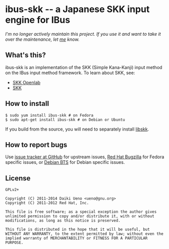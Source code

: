 ibus-skk -- a Japanese SKK input engine for IBus
======

*I'm no longer actively maintain this project.  If you use it and want to take it over the maintenance, let [me](mailto:ueno@gnu.org) know.*

What's this?
------

ibus-skk is an implementation of the SKK (Simple Kana-Kanji) input
method on the IBus input method framework.  To learn about SKK, see:

* [SKK Openlab](http://openlab.jp/skk/)
* [SKK](https://secure.wikimedia.org/wikipedia/ja/wiki/SKK)

How to install
------
```
$ sudo yum install ibus-skk # on Fedora
$ sudo apt-get install ibus-skk # on Debian or Ubuntu
```

If you build from the source, you will need to separately install
[libskk](http://github.com/ueno/libskk/downloads/).

How to report bugs
------

Use [issue tracker at GitHub](http://github.com/ueno/ibus-skk/issues) for upstream issues, [Red Hat Bugzilla](https://bugzilla.redhat.com/buglist.cgi?component=ibus-skk&product=Fedora) for Fedora specific issues, or [Debian BTS](http://bugs.debian.org/cgi-bin/pkgreport.cgi?pkg=ibus-skk;dist=unstable) for Debian specific issues.

License
------
```
GPLv2+

Copyright (C) 2011-2014 Daiki Ueno <ueno@gnu.org>
Copyright (C) 2011-2012 Red Hat, Inc.

This file is free software; as a special exception the author gives
unlimited permission to copy and/or distribute it, with or without
modifications, as long as this notice is preserved.

This file is distributed in the hope that it will be useful, but
WITHOUT ANY WARRANTY, to the extent permitted by law; without even the
implied warranty of MERCHANTABILITY or FITNESS FOR A PARTICULAR PURPOSE.
```
